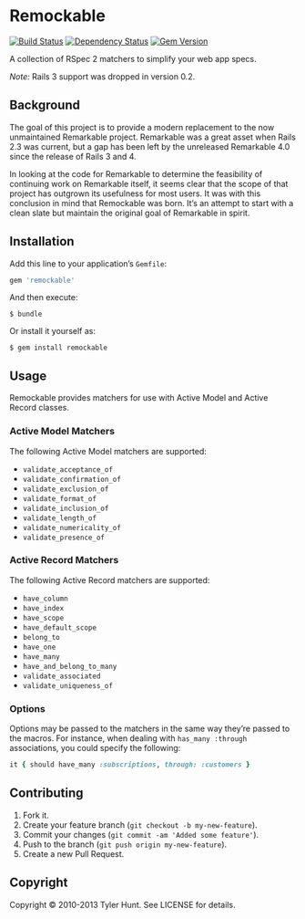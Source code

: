 # Remockable

[![Build Status][travis-image]][travis] [![Dependency Status][gemnasium-image]][gemnasium] [![Gem Version][rubygems-image]][rubygems]

[travis]: http://travis-ci.org/tylerhunt/remockable
[travis-image]: https://secure.travis-ci.org/tylerhunt/remockable.png
[gemnasium]: https://gemnasium.com/tylerhunt/remockable
[gemnasium-image]: https://gemnasium.com/tylerhunt/remockable.png
[rubygems]: http://badge.fury.io/rb/remockable
[rubygems-image]: https://badge.fury.io/rb/remockable.png

A collection of RSpec 2 matchers to simplify your web app specs.

*Note:* Rails 3 support was dropped in version 0.2.


## Background

The goal of this project is to provide a modern replacement to the now
unmaintained Remarkable project. Remarkable was a great asset when Rails 2.3
was current, but a gap has been left by the unreleased Remarkable 4.0 since the
release of Rails 3 and 4.

In looking at the code for Remarkable to determine the feasibility of continuing
work on Remarkable itself, it seems clear that the scope of that project has
outgrown its usefulness for most users. It was with this conclusion in mind that
Remockable was born. It’s an attempt to start with a clean slate but maintain
the original goal of Remarkable in spirit.


## Installation

Add this line to your application’s `Gemfile`:

``` ruby
gem 'remockable'
```

And then execute:

    $ bundle

Or install it yourself as:

    $ gem install remockable


## Usage

Remockable provides matchers for use with Active Model and Active Record
classes.

### Active Model Matchers

The following Active Model matchers are supported:

  * `validate_acceptance_of`
  * `validate_confirmation_of`
  * `validate_exclusion_of`
  * `validate_format_of`
  * `validate_inclusion_of`
  * `validate_length_of`
  * `validate_numericality_of`
  * `validate_presence_of`

### Active Record Matchers

The following Active Record matchers are supported:

  * `have_column`
  * `have_index`
  * `have_scope`
  * `have_default_scope`
  * `belong_to`
  * `have_one`
  * `have_many`
  * `have_and_belong_to_many`
  * `validate_associated`
  * `validate_uniqueness_of`

### Options

Options may be passed to the matchers in the same way they’re passed to the
macros. For instance, when dealing with `has_many :through` associations, you
could specify the following:

``` ruby
it { should have_many :subscriptions, through: :customers }
```


## Contributing

1. Fork it.
2. Create your feature branch (`git checkout -b my-new-feature`).
3. Commit your changes (`git commit -am 'Added some feature'`).
4. Push to the branch (`git push origin my-new-feature`).
5. Create a new Pull Request.


## Copyright

Copyright © 2010-2013 Tyler Hunt. See LICENSE for details.
